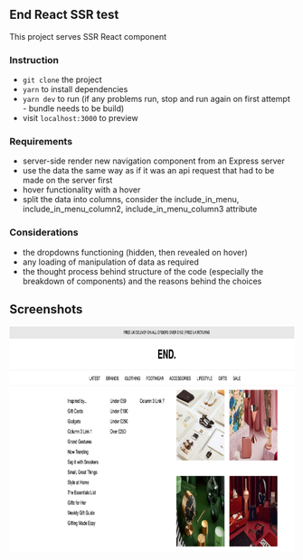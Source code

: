 ## End React SSR test

This project serves SSR React component

### Instruction

- `git clone` the project
- `yarn` to install dependencies
- `yarn dev` to run (if any problems run, stop and run again on first attempt - bundle needs to be build)
- visit `localhost:3000` to preview

### Requirements

- server-side render new navigation component from an Express server
- use the data the same way as if it was an api request that had to be made on the server first
- hover functionality with a hover
- split the data into columns, consider the include_in_menu, include_in_menu_column2, include_in_menu_column3 attribute

### Considerations

- the dropdowns functioning (hidden, then revealed on hover)
- any loading of manipulation of data as required
- the thought process behind structure of the code (especially the breakdown of components) and the reasons behind the choices

## Screenshots

<img src="https://github.com/maciejk77/end-ssr-test/blob/master/src/assets/screeenshot.png?raw=true" width="600" height="400" />
